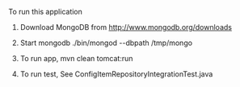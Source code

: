 To run this application

1. Download MongoDB from http://www.mongodb.org/downloads
2. Start mongodb ./bin/mongod --dbpath /tmp/mongo

3. To run app, mvn clean tomcat:run
4. To run test, See ConfigItemRepositoryIntegrationTest.java

